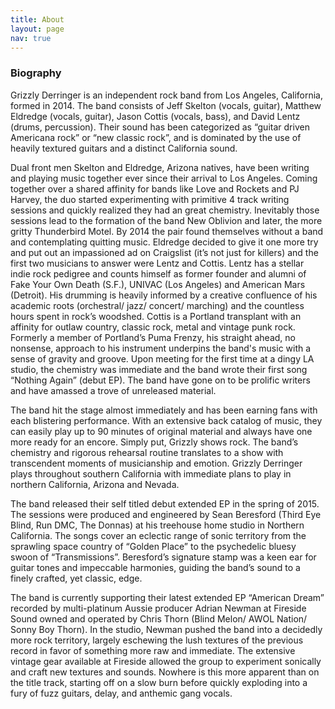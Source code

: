 ```yaml
---
title: About
layout: page
nav: true
---
```


<h3 class="section-head"><i class="fa fa-diamond" aria-hidden="true"></i> Biography</h3>

Grizzly Derringer is an independent rock band from Los Angeles, California, formed in 2014. The band consists of Jeff Skelton (vocals, guitar), Matthew Eldredge (vocals, guitar), Jason Cottis (vocals, bass), and David Lentz (drums, percussion). Their sound has been categorized as “guitar driven Americana rock” or “new classic rock”, and is dominated by the use of heavily textured guitars and a distinct California sound.

Dual front men Skelton and Eldredge, Arizona natives, have been writing and playing music together ever since their arrival to Los Angeles. Coming together over a shared affinity for bands like Love and Rockets and PJ Harvey, the duo started experimenting with primitive 4 track writing sessions and quickly realized they had an great chemistry. Inevitably those sessions lead to the formation of the band New Oblivion and later, the more gritty Thunderbird Motel. By 2014 the pair found themselves without a band and contemplating quitting music. Eldredge decided to give it one more try and put out an impassioned ad on Craigslist (it’s not just for killers) and the first two musicians to answer were Lentz and Cottis. Lentz has a stellar indie rock pedigree and counts himself as former founder and alumni of Fake Your Own Death (S.F.), UNIVAC (Los Angeles) and American Mars (Detroit). His drumming is heavily informed by a creative confluence of his academic roots (orchestral/ jazz/ concert/ marching) and the countless hours spent in rock’s woodshed. Cottis is a Portland transplant with an affinity for outlaw country, classic rock, metal and vintage punk rock. Formerly a member of Portland’s Puma Frenzy, his straight ahead, no nonsense, approach to his instrument underpins the band's music with a sense of gravity and groove. Upon meeting for the first time at a dingy LA studio, the chemistry was immediate and the band wrote their first song “Nothing Again” (debut EP). The band have gone on to be prolific writers and have amassed a trove of unreleased material.

The band hit the stage almost immediately and has been earning fans with each blistering performance. With an extensive back catalog of music, they can easily play up to 90 minutes of original material and always have one more ready for an encore. Simply put, Grizzly shows rock. The band’s chemistry and rigorous rehearsal routine translates to a show with transcendent moments of musicianship and emotion. Grizzly Derringer plays throughout southern California with immediate plans to play in northern California, Arizona and Nevada.

The band released their self titled debut extended EP in the spring of 2015. The sessions were produced and engineered by Sean Beresford (Third Eye Blind, Run DMC, The Donnas) at his treehouse home studio in Northern California. The songs cover an eclectic range of sonic territory from the sprawling space country of “Golden Place” to the psychedelic bluesy swoon of “Transmissions”. Beresford’s signature stamp was a keen ear for guitar tones and impeccable harmonies, guiding the band’s sound to a finely crafted, yet classic, edge.

The band is currently supporting their latest extended EP “American Dream” recorded by multi-platinum Aussie producer Adrian Newman at Fireside Sound owned and operated by Chris Thorn (Blind Melon/ AWOL Nation/ Sonny Boy Thorn). In the studio, Newman pushed the band into a decidedly more rock territory, largely eschewing the lush textures of the previous record in favor of something more raw and immediate. The extensive vintage gear available at Fireside allowed the group to experiment sonically and craft new textures and sounds. Nowhere is this more apparent than on the title track, starting off on a slow burn before quickly exploding into a fury of fuzz guitars, delay, and anthemic gang vocals.